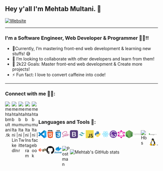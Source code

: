 ## Hey y'all I'm **Mehtab Multani**. 👋

[![Website](https://img.shields.io/website?label=mehtabmultani.tk&style=for-the-badge&url=https%3A%2F%2Fcodestackr.com)](https://mehtabmultani.tk)

---

### I'm a **Software Engineer**, **Web Developer** & **Programmer** 👨‍💻!!

- 🌱Currently, I’m mastering front-end web development & learning new stuffs! 😅
- 👯 I’m looking to collaborate with other developers and learn from them!
- 🥅 2k22 Goals: Master front-end web development & Create more projects!
- ⚡ Fun fact: I love to convert caffeine into code!

---

### **Connect with me** 🏄‍♂️:

[<img align="left" alt="mehtabmultani.tk" width="22px" src="https://maxcdn.icons8.com/Share/icon/ultraviolet/Network/domain1600.png" />][website]
[<img align="left" alt="mehtab multani | LinkedIn" width="22px" src="https://image.flaticon.com/icons/png/512/174/174857.png" />][linkedin]
[<img align="left" alt="mehtab multani | Twitter" width="22px" src="https://www.obgyn.cam.ac.uk/files/2014/10/twitter-icon-300x300.png" />][twitter]
[<img align="left" alt="mehtab multani | Instagram" width="22px" src="https://upload.wikimedia.org/wikipedia/commons/a/a5/Instagram_icon.png" />][instagram]
[<img align="left" alt="mehtab multani | facebook" width="22px" src="https://coindoo.com/wp-content/uploads/2019/01/facebook-icon.png" />][facebook]

<br/>
<br/>

### **Languages and Tools** 🔰:

[<img align="left" alt="Visual Studio Code" width="26px" src="https://raw.githubusercontent.com/github/explore/80688e429a7d4ef2fca1e82350fe8e3517d3494d/topics/visual-studio-code/visual-studio-code.png" />][vscode]
[<img align="left" alt="HTML5" width="26px" src="https://raw.githubusercontent.com/github/explore/80688e429a7d4ef2fca1e82350fe8e3517d3494d/topics/html/html.png" />][html]
[<img align="left" alt="CSS3" width="26px" src="https://raw.githubusercontent.com/github/explore/80688e429a7d4ef2fca1e82350fe8e3517d3494d/topics/css/css.png" />][css]
[<img align="left" alt="Sass" width="26px" src="https://raw.githubusercontent.com/github/explore/80688e429a7d4ef2fca1e82350fe8e3517d3494d/topics/sass/sass.png" />][sass]
[<img align="left" alt="Bootstrap" width="26px" src="https://raw.githubusercontent.com/github/explore/80688e429a7d4ef2fca1e82350fe8e3517d3494d/topics/bootstrap/bootstrap.png" />][bootstrap]
[<img align="left" alt="Tailwindcss" width="26px" src="https://raw.githubusercontent.com/github/explore/80688e429a7d4ef2fca1e82350fe8e3517d3494d/topics/tailwind/tailwind.png" />][tailwind]
[<img align="left" alt="JavaScript" width="26px" src="https://raw.githubusercontent.com/github/explore/80688e429a7d4ef2fca1e82350fe8e3517d3494d/topics/javascript/javascript.png" />][javascript]
[<img align="left" alt="Python" width="26px" src="https://raw.githubusercontent.com/github/explore/80688e429a7d4ef2fca1e82350fe8e3517d3494d/topics/python/python.png" />][python]
[<img align="left" alt="React" width="26px" src="https://raw.githubusercontent.com/github/explore/80688e429a7d4ef2fca1e82350fe8e3517d3494d/topics/react/react.png" />][react]
[<img align="left" alt="Gatsby" width="26px" src="https://raw.githubusercontent.com/github/explore/e94815998e4e0713912fed477a1f346ec04c3da2/topics/gatsby/gatsby.png" />][gatsby]
[<img align="left" alt="GraphQL" width="26px" src="https://raw.githubusercontent.com/github/explore/80688e429a7d4ef2fca1e82350fe8e3517d3494d/topics/graphql/graphql.png" />][graphql]
[<img align="left" alt="Node.js" width="26px" src="https://raw.githubusercontent.com/github/explore/80688e429a7d4ef2fca1e82350fe8e3517d3494d/topics/nodejs/nodejs.png" />][node]
[<img align="left" alt="Express" width="26px" src="https://raw.githubusercontent.com/github/explore/361e2821e2dea67711cde99c9c40ed357061cf27/topics/express/express.png" />][express]
[<img align="left" alt="Hbs" width="26px" src="https://handlebarsjs.com/images/handlebars_logo.png" />][hbs]
[<img align="left" alt="MongoDB" width="26px" src="https://raw.githubusercontent.com/github/explore/80688e429a7d4ef2fca1e82350fe8e3517d3494d/topics/mongodb/mongodb.png" />][mongodb]
[<img align="left" alt="Linux" width="26px" src="https://raw.githubusercontent.com/github/explore/80688e429a7d4ef2fca1e82350fe8e3517d3494d/topics/linux/linux.png" />][linux]
[<img align="left" alt="Git" width="26px" src="https://raw.githubusercontent.com/github/explore/80688e429a7d4ef2fca1e82350fe8e3517d3494d/topics/git/git.png" />][git]
[<img align="left" alt="GitHub" width="26px" src="https://raw.githubusercontent.com/github/explore/78df643247d429f6cc873026c0622819ad797942/topics/github/github.png" />][github]
[<img align="left" alt="Docker" width="26px" src="https://raw.githubusercontent.com/github/explore/80688e429a7d4ef2fca1e82350fe8e3517d3494d/topics/docker/docker.png" />][docker]
[<img align="left" alt="Postman" width="26px" src="https://cdn.auth0.com/blog/build-a-secure-express-api-using-postman-and-auth0/postman-logo.png" />][postman]

<br/>
<br/>
<hr>

![Mehtab's GitHub stats](https://github-readme-stats.vercel.app/api?username=mehtab2899&show_icons=true&theme=radical)

<!-- variables -->

[website]: https://mehtabmultani.tk
[linkedin]: https://www.linkedin.com/in/mehtab-multani/
[twitter]: https://twitter.com/multani_mehtab
[instagram]: https://www.instagram.com/a_codedreamer/
[facebook]: https://www.facebook.com/mehtab2899
[vscode]: https://code.visualstudio.com/
[html]: https://developer.mozilla.org/en-US/docs/Web/html
[css]: https://developer.mozilla.org/en-US/docs/Web/CSS
[sass]: https://sass-lang.com/
[bootstrap]: https://getbootstrap.com/
[tailwind]: https://tailwindcss.com/
[javascript]: https://developer.mozilla.org/en-US/docs/Web/javascript/
[python]: https://www.python.org
[react]: https://reactjs.org/
[gatsby]: https://www.gatsbyjs.com/
[graphql]: https://graphql.org/
[node]: https://nodejs.org/en/
[express]: http://expressjs.com/
[hbs]: https://handlebarsjs.com/
[ejs]: https://ejs.co/
[mongodb]: https://www.mongodb.com/
[linux]: https://www.linux.org/
[git]: https://git-scm.com/
[github]: https://github.com/
[docker]: https://www.docker.com/
[postman]: https://www.postman.com/
